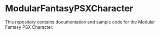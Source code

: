 # ModularFantasyPSXCharacter
This repository contains documentation and sample code for the Modular Fantasy PSX Character.
